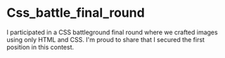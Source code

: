 # Css_battle_final_round
 I participated in a CSS battleground final round where we crafted images using only HTML and CSS. I'm proud to share that I secured the first position in this contest.
